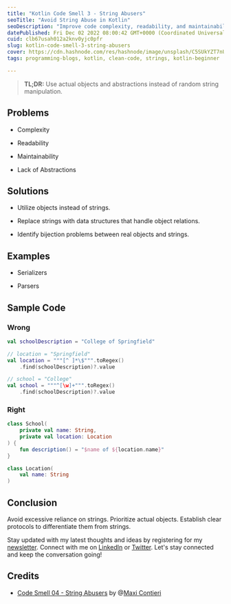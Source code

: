 ```yaml
---
title: "Kotlin Code Smell 3 - String Abusers"
seoTitle: "Avoid String Abuse in Kotlin"
seoDescription: "Improve code complexity, readability, and maintainability in Kotlin by using real objects instead of excessive string manipulation."
datePublished: Fri Dec 02 2022 08:00:42 GMT+0000 (Coordinated Universal Time)
cuid: clb67usah012a2knv0yjc0pfr
slug: kotlin-code-smell-3-string-abusers
cover: https://cdn.hashnode.com/res/hashnode/image/unsplash/C5SUkYZT7nU/upload/v1669832838326/gSAr6Ry6C.jpeg
tags: programming-blogs, kotlin, clean-code, strings, kotlin-beginner

---
```


> **TL;DR:** Use actual objects and abstractions instead of random string manipulation.

## Problems

* Complexity
    
* Readability
    
* Maintainability
    
* Lack of Abstractions
    

## Solutions

* Utilize objects instead of strings.
    
* Replace strings with data structures that handle object relations.
    
* Identify bijection problems between real objects and strings.
    

## Examples

* Serializers
    
* Parsers
    

## Sample Code

### Wrong

```kotlin
val schoolDescription = "College of Springfield"

// location = "Springfield"
val location = """[^ ]*\$""".toRegex()
    .find(schoolDescription)?.value

// school = "College"
val school = """^[\w]+""".toRegex()
    .find(schoolDescription)?.value
```

### Right

```kotlin
class School(
    private val name: String,
    private val location: Location
) {
    fun description() = "$name of ${location.name}"
}

class Location(
    val name: String
)
```

## Conclusion

Avoid excessive reliance on strings. Prioritize actual objects. Establish clear protocols to differentiate them from strings.

Stay updated with my latest thoughts and ideas by registering for my [newsletter](https://yonatankarp.com/newsletter). Connect with me on [LinkedIn](https://www.linkedin.com/in/yonatankarp/) or [Twitter](https://twitter.com/yonatan_karp). Let's stay connected and keep the conversation going!

## Credits

* [Code Smell 04 - String Abusers](https://maximilianocontieri.com/code-smell-04-string-abusers) by @[Maxi Contieri](@mcsee)